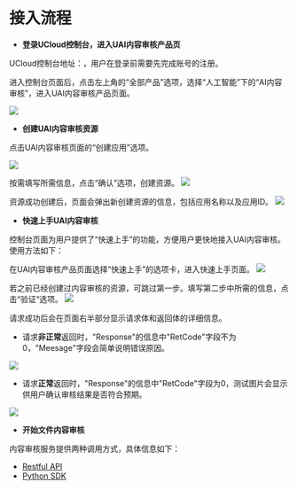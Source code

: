 

# 接入流程

- **登录UCloud控制台，进入UAI内容审核产品页**

 UCloud控制台地址：[]( https://console.ucloud.cn/dashboard)，用户在登录前需要先完成账号的注册。

 进入控制台页面后，点击左上角的“全部产品”选项，选择“人工智能”下的“AI内容审核”，进入UAI内容审核产品页面。

![](/ai/uai-censor/images/access/0.png)

- **创建UAI内容审核资源**

 点击UAI内容审核页面的“创建应用”选项。

![](/ai/uai-censor/images/access/1.png)

 按需填写所需信息，点击“确认”选项，创建资源。
![](/ai/uai-censor/images/access/2.png)

 资源成功创建后，页面会弹出新创建资源的信息，包括应用名称以及应用ID。
![](/ai/uai-censor/images/access/3.jpg)

- **快速上手UAI内容审核**

 控制台页面为用户提供了“快速上手”的功能，方便用户更快地接入UAI内容审核。使用方法如下：

 在UAI内容审核产品页面选择“快速上手”的选项卡，进入快速上手页面。
![](/ai/uai-censor/images/access/4.jpg)

 若之前已经创建过内容审核的资源，可跳过第一步。填写第二步中所需的信息，点击“验证“选项。
![](/ai/uai-censor/images/access/5.jpg) 

 请求成功后会在页面右半部分显示请求体和返回体的详细信息。

 - 请求**非正常**返回时，"Response"的信息中"RetCode"字段不为0，"Meesage"字段会简单说明错误原因。

![](/ai/uai-censor/images/access/6.png)

 - 请求**正常**返回时，"Response"的信息中"RetCode"字段为0，测试图片会显示供用户确认审核结果是否符合预期。

![](/ai/uai-censor/images/access/7.jpg)

- **开始文件内容审核**

 内容审核服务提供两种调用方式，具体信息如下：

 - [Restful API](ai/uai-censor/api/censor)
 - [Python SDK](ai/uai-censor/pysdk/censor)

 

